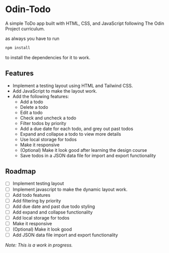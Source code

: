 # Odin-Todo

A simple ToDo app built with HTML, CSS, and JavaScript following The Odin Project curriculum.

as always you have to run 

```bash
npm install
```

to install the dependencies for it to work.

## Features

- Implement a testing layout using HTML and Tailwind CSS.
- Add JavaScript to make the layout work.
- Add the following features:
  - Add a todo
  - Delete a todo
  - Edit a todo
  - Check and uncheck a todo
  - Filter todos by priority
  - Add a due date for each todo, and grey out past todos
  - Expand and collapse a todo to view more details
  - Use local storage for todos
  - Make it responsive
  - (Optional) Make it look good after learning the design course
  - Save todos in a JSON data file for import and export functionality

## Roadmap

- [ ] Implement testing layout
- [ ] Implement javascript to make the dynamic layout work.
- [ ] Add todo features
- [ ] Add filtering by priority
- [ ] Add due date and past due todo styling
- [ ] Add expand and collapse functionality
- [ ] Add local storage for todos
- [ ] Make it responsive
- [ ] (Optional) Make it look good
- [ ] Add JSON data file import and export functionality

_Note: This is a work in progress._

